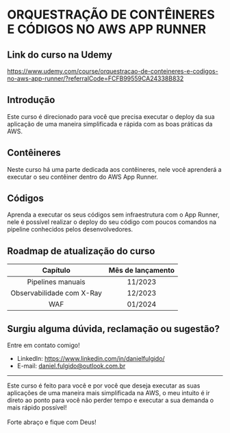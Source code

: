 # ORQUESTRAÇÃO DE CONTÊINERES E CÓDIGOS NO AWS APP RUNNER

## Link do curso na Udemy
https://www.udemy.com/course/orquestracao-de-conteineres-e-codigos-no-aws-app-runner/?referralCode=FCFB99559CA24338B832

## Introdução
Este curso é direcionado para você que precisa executar o deploy da sua aplicação de uma maneira simplificada e rápida com as boas práticas da AWS.

## Contêineres
Neste curso há uma parte dedicada aos contêineres, nele você aprenderá a executar o seu contêiner dentro do AWS App Runner.

## Códigos
Aprenda a executar os seus códigos sem infraestrutura com o App Runner, nele é possível realizar o deploy do seu código com poucos comandos na pipeline conhecidos pelos desenvolvedores.

## Roadmap de atualização do curso
Capítulo | Mês de lançamento
:---: | :---:
Pipelines manuais | 11/2023
Observabilidade com X-Ray | 12/2023
WAF | 01/2024

## Surgiu alguma dúvida, reclamação ou sugestão?
Entre em contato comigo!
* LinkedIn: https://www.linkedin.com/in/danielfulgido/
* E-mail: daniel.fulgido@outlook.com.br

---
Este curso é feito para você e por você que deseja executar as suas aplicações de uma maneira mais simplificada na AWS, o meu intuito é ir direto ao ponto para você não perder tempo e executar a sua demanda o mais rápido possível!
<br/>
<br/>
Forte abraço e fique com Deus!
